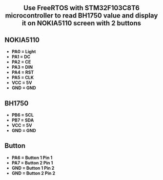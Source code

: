 <h2 style="text-align: center;">Use FreeRTOS with STM32F103C8T6 microcontroller to read BH1750 value and display it on NOKIA5110 screen with 2 buttons</h2>

## NOKIA5110

- **PA0 = Light**
- **PA1 = DC**    
- **PA2 = CE**
- **PA3 = DIN**            
- **PA4 = RST**    
- **PA5 = CLK**
- **VCC = 5V**
- **GND = GND**

## BH1750

- **PB6 = SCL**
- **PB7 = SDA**
- **VCC = 5V**
- **GND = GND**

## Button

- **PA6 = Button 1 Pin 1**
- **PA7 = Button 2 Pin 1**
- **GND = Button 1 Pin 2**
- **GND = Button 2 Pin 2**
